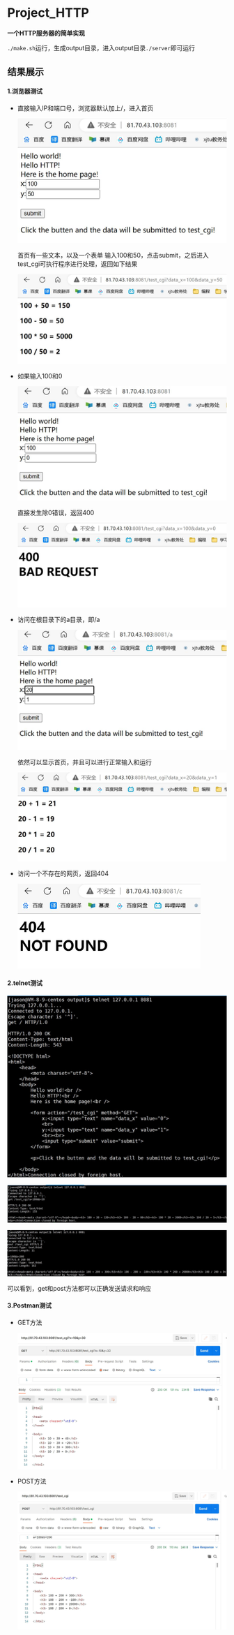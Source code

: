# Project_HTTP



**一个HTTP服务器的简单实现**

`./make.sh`运行，生成output目录，进入output目录`./server`即可运行



## 结果展示

#### 1.浏览器测试

* 直接输入IP和端口号，浏览器默认加上/，进入首页

  <img src=".\image\6.jpg" alt="6" style="zoom:50%;" />

  首页有一些文本，以及一个表单
  输入100和50，点击submit，之后进入test_cgi可执行程序进行处理，返回如下结果

  <img src=".\image\7.jpg" alt="7" style="zoom:50%;" />

* 如果输入100和0

  <img src=".\image\8.jpg" alt="8" style="zoom:50%;" />

  直接发生除0错误，返回400

  <img src=".\image\9.jpg" alt="9" style="zoom:50%;" />

* 访问在根目录下的a目录，即/a

  <img src=".\image\10.jpg" alt="10" style="zoom:50%;" />

  依然可以显示首页，并且可以进行正常输入和运行

  <img src=".\image\11.jpg" alt="11" style="zoom:50%;" />

* 访问一个不存在的网页，返回404

  <img src=".\image\12.jpg" alt="12" style="zoom:50%;" />

#### 2.telnet测试

<img src="./image/13.jpg" alt="13" style="zoom:50%;" />

![14](./image/14.jpg)

![15](./image/15.jpg)

可以看到，get和post方法都可以正确发送请求和响应

#### 3.Postman测试

* GET方法

  ![16](./image/16.jpg)



* POST方法

  ![17](./image/17.jpg)
